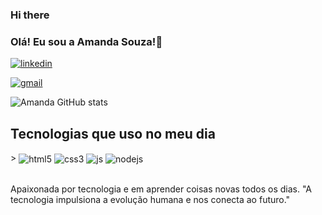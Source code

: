### Hi there 
### Olá! Eu sou a Amanda Souza!👋

[![linkedin](https://img.shields.io/badge/LinkedIn-0077B5?style=for-the-badge&logo=linkedin&logoColor=white)](http://linkedin.com/inamanda-alves-0a688b2a2)

[![gmail](https://img.shields.io/badge/Gmail-D14836?style=for-the-badge&logo=gmail&logoColor=white)](amandaprogrammer@gmail.com)

![Amanda GitHub stats](https://github-readme-stats.vercel.app/api?username=Amandasouzal&show_icons=true&theme=dracula)

## Tecnologias que uso no meu dia 
<div style="display-block-inline" <br>>
 <img align="center" alt="html5" src="https://img.shields.io/badge/HTML5-E34F26?style=for-the-badge&logo=html5&logoColor=white" />
  <img align="center" alt="css3" src="https://img.shields.io/badge/CSS3-1572B6?style=for-the-badge&logo=css3&logoColor=white" />
  <img align="center" alt="js" src="https://img.shields.io/badge/JavaScript-F7DF1E?style=for-the-badge&logo=javascript&logoColor=black" />
  <img align="center" alt="nodejs" src="https://img.shields.io/badge/Node.js-43853D?style=for-the-badge&logo=node.js&logoColor=white" />
</div> <br>

Apaixonada por tecnologia e em aprender coisas novas todos os dias.
"A tecnologia impulsiona a evolução humana e nos conecta ao futuro."
